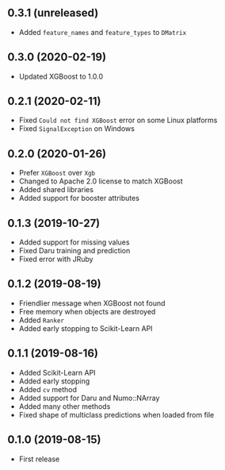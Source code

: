 ## 0.3.1 (unreleased)

- Added `feature_names` and `feature_types` to `DMatrix`

## 0.3.0 (2020-02-19)

- Updated XGBoost to 1.0.0

## 0.2.1 (2020-02-11)

- Fixed `Could not find XGBoost` error on some Linux platforms
- Fixed `SignalException` on Windows

## 0.2.0 (2020-01-26)

- Prefer `XGBoost` over `Xgb`
- Changed to Apache 2.0 license to match XGBoost
- Added shared libraries
- Added support for booster attributes

## 0.1.3 (2019-10-27)

- Added support for missing values
- Fixed Daru training and prediction
- Fixed error with JRuby

## 0.1.2 (2019-08-19)

- Friendlier message when XGBoost not found
- Free memory when objects are destroyed
- Added `Ranker`
- Added early stopping to Scikit-Learn API

## 0.1.1 (2019-08-16)

- Added Scikit-Learn API
- Added early stopping
- Added `cv` method
- Added support for Daru and Numo::NArray
- Added many other methods
- Fixed shape of multiclass predictions when loaded from file

## 0.1.0 (2019-08-15)

- First release
